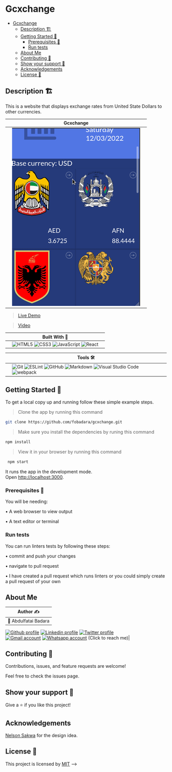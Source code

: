 # Gcxchange
- [Gcxchange](#gcxchange)
  - [Description 🏗️](#description-️)
  - [Getting Started 🏁](#getting-started-)
    - [Prerequisites 📜](#prerequisites-)
    - [Run tests](#run-tests)
  - [About Me](#about-me)
  - [Contributing 🤝](#contributing-)
  - [Show your support 💪](#show-your-support-)
  - [Acknowledgements](#acknowledgements)
  - [License 📝](#license-)

## Description 🏗️

This is a website that displays exchange rates from United State Dollars to other currencies.

||             Gcxchange ||
|-|-----------------------------------|-|
||![screenshot](./src/img/../images/gcexchange.gif)||

> [Live Demo](https://gcxchange.netlify.app/)

> [Video](https://www.loom.com/share/3a72f0072d8a483d8ed57b26442d9e79)

||Built With 🔨 ||
|-|-------------|-|
||![HTML5](https://img.shields.io/badge/html5-%23E34F26.svg?style=for-the-badge&logo=html5&logoColor=white) ![CSS3](https://img.shields.io/badge/css3-%231572B6.svg?style=for-the-badge&logo=css3&logoColor=white) ![JavaScript](https://img.shields.io/badge/javascript-%23323330.svg?style=for-the-badge&logo=javascript&logoColor=%23F7DF1E) ![React](https://img.shields.io/badge/react-%2320232a.svg?style=for-the-badge&logo=react&logoColor=%2361DAFB)||


||Tools 🛠️||
|-|-------------|-|
||![Git](https://img.shields.io/badge/git-%23F05033.svg?style=for-the-badge&logo=git&logoColor=white) ![ESLint](https://img.shields.io/badge/ESLint-4B3263?style=for-the-badge&logo=eslint&logoColor=white) ![GitHub](https://img.shields.io/badge/github-%23121011.svg?style=for-the-badge&logo=github&logoColor=white)   ![Markdown](https://img.shields.io/badge/markdown-%23000000.svg?style=for-the-badge&logo=markdown&logoColor=white)  ![Visual Studio Code](https://img.shields.io/badge/Visual%20Studio%20Code-0078d7.svg?style=for-the-badge&logo=visual-studio-code&logoColor=white) ![webpack](https://www.vectorlogo.zone/logos/js_webpack/js_webpack-ar21.svg)||

## Getting Started 🏁

To get a local copy up and running follow these simple example steps.

> Clone the app by running this command

```bash 
git clone https://github.com/fobadara/gcxchange.git
```
> Make sure you install the dependencies by runing this command

```bash
npm install
```


> View it in your browser by running this command

```bash
 npm start
```
It runs the app in the development mode.\
Open [http://localhost:3000](http://localhost:3000).

### Prerequisites 📜

You will be needing:

• A web browser to view output

• A text editor or terminal

### Run tests

You can run linters tests by following these steps:

• commit and push your changes

• navigate to pull request

• I have created a pull request which runs linters or you could simply create a pull request of your own

## About Me
| Author ✍️ |
|---|
|👤 Abdulfatai Badara
<a target="_blank" href="https://github.com/fobadara"><img src="https://img.shields.io/badge/github-%23121011.svg?style=for-the-badge&logo=github&logoColor=white" alt="Github profile"></a>  <a target="_blank" href="https://www.linkedin.com/in/fob90s"><img src="https://img.shields.io/badge/-LinkedIn-0077b5?style=for-the-badge&logo=LinkedIn&logoColor=white" alt="Linkedin profile"></a> <a target="_blank" href="https://twitter.com/fob90s"><img src="https://img.shields.io/badge/-Twitter-1DA1F2?style=for-the-badge&logo=Twitter&logoColor=white" alt="Twitter profile"></a>  
<a target="_blank" href="mailto:fob90s@gmail.com"><img src="https://img.shields.io/badge/-Gmail-D14836?style=for-the-badge&logo=Gmail&logoColor=white" alt="Gmail account"></a> <a target="_blank" href="https://wa.me/+2349066478370"> <img src="https://img.shields.io/badge/WhatsApp-25D366?style=for-the-badge&logo=whatsapp&logoColor=white" alt="Whatsapp account"></a> (Click to reach me)|


## Contributing 🤝

Contributions, issues, and feature requests are welcome!

Feel free to check the issues page.

## Show your support 💪

Give a ⭐️ if you like this project!


## Acknowledgements

[Nelson Sakwa](https://www.behance.net/sakwadesignstudio) for the design idea.

## License 📝 

This project is licensed by [MIT](LICENSE) -->
